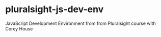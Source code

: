 # pluralsight-js-dev-env
JavaScript Development Environment from from Pluralsight course with Corey House
